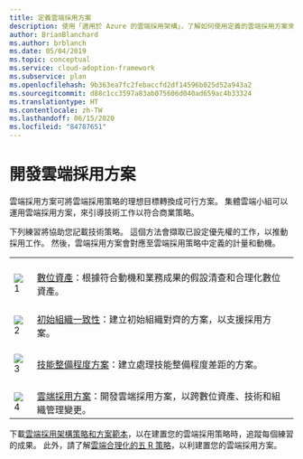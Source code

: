 ```yaml
---
title: 定義雲端採用方案
description: 使用「適用於 Azure 的雲端採用架構」，了解如何使用定義的雲端採用方案來引導技術工作。
author: BrianBlanchard
ms.author: brblanch
ms.date: 05/04/2019
ms.topic: conceptual
ms.service: cloud-adoption-framework
ms.subservice: plan
ms.openlocfilehash: 9b363ea7fc2febaccfd2df14596b025d52a943a2
ms.sourcegitcommit: d88c1cc3597a83ab075606d040ad659ac4b33324
ms.translationtype: HT
ms.contentlocale: zh-TW
ms.lasthandoff: 06/15/2020
ms.locfileid: "84787651"
---
```

# <a name="develop-a-cloud-adoption-plan"></a>開發雲端採用方案

雲端採用方案可將雲端採用策略的理想目標轉換成可行方案。 集體雲端小組可以運用雲端採用方案，來引導技術工作以符合商業策略。

下列練習將協助您記載技術策略。 這個方法會擷取已設定優先權的工作，以推動採用工作。 然後，雲端採用方案會對應至雲端採用策略中定義的計量和動機。

<!-- markdownlint-disable MD033 -->

| | |
|---|---|
| <br> ![1](../_images/icons/1.png) | <br> [數位資產](../digital-estate/rationalize.md)：根據符合動機和業務成果的假設清查和合理化數位資產。                                |
| <br> ![2](../_images/icons/2.png) | <br> [初始組織一致性](./initial-org-alignment.md)：建立初始組織對齊的方案，以支援採用方案。                                |
| <br> ![3](../_images/icons/3.png) | <br> [技能整備程度方案](./adapt-roles-skills-processes.md)：建立處理技能整備程度差距的方案。                                |
| <br> ![4](../_images/icons/4.png) | <br> [雲端採用方案](./plan-intro.md)：開發雲端採用方案，以跨數位資產、技術和組織管理變更。                        |

下載[雲端採用架構策略和方案範本](https://archcenter.blob.core.windows.net/cdn/fusion/readiness/Microsoft-Cloud-Adoption-Framework-Strategy-and-Plan-Template.docx)，以在建置您的雲端採用策略時，追蹤每個練習的成果。 此外，請了解[雲端合理化的五 R 策略](../digital-estate/5-rs-of-rationalization.md)，以利建置您的雲端採用方案。
